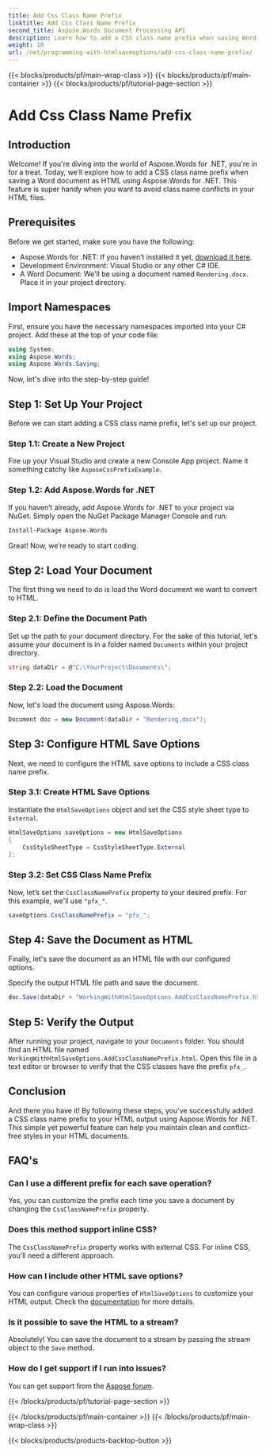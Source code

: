 ```yaml
---
title: Add Css Class Name Prefix
linktitle: Add Css Class Name Prefix
second_title: Aspose.Words Document Processing API
description: Learn how to add a CSS class name prefix when saving Word documents as HTML using Aspose.Words for .NET. Step-by-step guide, code snippets, and FAQs included.
weight: 10
url: /net/programming-with-htmlsaveoptions/add-css-class-name-prefix/
---
```


{{< blocks/products/pf/main-wrap-class >}}
{{< blocks/products/pf/main-container >}}
{{< blocks/products/pf/tutorial-page-section >}}

# Add Css Class Name Prefix

## Introduction

Welcome! If you're diving into the world of Aspose.Words for .NET, you're in for a treat. Today, we’ll explore how to add a CSS class name prefix when saving a Word document as HTML using Aspose.Words for .NET. This feature is super handy when you want to avoid class name conflicts in your HTML files.

## Prerequisites

Before we get started, make sure you have the following:

- Aspose.Words for .NET: If you haven’t installed it yet, [download it here](https://releases.aspose.com/words/net/).
- Development Environment: Visual Studio or any other C# IDE.
- A Word Document: We'll be using a document named `Rendering.docx`. Place it in your project directory.

## Import Namespaces

First, ensure you have the necessary namespaces imported into your C# project. Add these at the top of your code file:

```csharp
using System;
using Aspose.Words;
using Aspose.Words.Saving;
```

Now, let's dive into the step-by-step guide!

## Step 1: Set Up Your Project

Before we can start adding a CSS class name prefix, let's set up our project.

### Step 1.1: Create a New Project

Fire up your Visual Studio and create a new Console App project. Name it something catchy like `AsposeCssPrefixExample`.

### Step 1.2: Add Aspose.Words for .NET

If you haven’t already, add Aspose.Words for .NET to your project via NuGet. Simply open the NuGet Package Manager Console and run:

```bash
Install-Package Aspose.Words
```

Great! Now, we’re ready to start coding.

## Step 2: Load Your Document

The first thing we need to do is load the Word document we want to convert to HTML.

### Step 2.1: Define the Document Path

Set up the path to your document directory. For the sake of this tutorial, let's assume your document is in a folder named `Documents` within your project directory.

```csharp
string dataDir = @"C:\YourProject\Documents\";
```

### Step 2.2: Load the Document

Now, let's load the document using Aspose.Words:

```csharp
Document doc = new Document(dataDir + "Rendering.docx");
```

## Step 3: Configure HTML Save Options

Next, we need to configure the HTML save options to include a CSS class name prefix.

### Step 3.1: Create HTML Save Options

Instantiate the `HtmlSaveOptions` object and set the CSS style sheet type to `External`.

```csharp
HtmlSaveOptions saveOptions = new HtmlSaveOptions
{
    CssStyleSheetType = CssStyleSheetType.External
};
```

### Step 3.2: Set CSS Class Name Prefix

Now, let’s set the `CssClassNamePrefix` property to your desired prefix. For this example, we'll use `"pfx_"`.

```csharp
saveOptions.CssClassNamePrefix = "pfx_";
```

## Step 4: Save the Document as HTML

Finally, let's save the document as an HTML file with our configured options.


Specify the output HTML file path and save the document.

```csharp
doc.Save(dataDir + "WorkingWithHtmlSaveOptions.AddCssClassNamePrefix.html", saveOptions);
```

## Step 5: Verify the Output

After running your project, navigate to your `Documents` folder. You should find an HTML file named `WorkingWithHtmlSaveOptions.AddCssClassNamePrefix.html`. Open this file in a text editor or browser to verify that the CSS classes have the prefix `pfx_`.

## Conclusion

And there you have it! By following these steps, you've successfully added a CSS class name prefix to your HTML output using Aspose.Words for .NET. This simple yet powerful feature can help you maintain clean and conflict-free styles in your HTML documents.

## FAQ's

### Can I use a different prefix for each save operation?
Yes, you can customize the prefix each time you save a document by changing the `CssClassNamePrefix` property.

### Does this method support inline CSS?
The `CssClassNamePrefix` property works with external CSS. For inline CSS, you'll need a different approach.

### How can I include other HTML save options?
You can configure various properties of `HtmlSaveOptions` to customize your HTML output. Check the [documentation](https://reference.aspose.com/words/net/) for more details.

### Is it possible to save the HTML to a stream?
Absolutely! You can save the document to a stream by passing the stream object to the `Save` method.

### How do I get support if I run into issues?
You can get support from the [Aspose forum](https://forum.aspose.com/c/words/8).

{{< /blocks/products/pf/tutorial-page-section >}}

{{< /blocks/products/pf/main-container >}}
{{< /blocks/products/pf/main-wrap-class >}}

{{< blocks/products/products-backtop-button >}}
